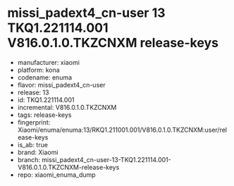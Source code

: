 # missi_padext4_cn-user 13 TKQ1.221114.001 V816.0.1.0.TKZCNXM release-keys
- manufacturer: xiaomi
- platform: kona
- codename: enuma
- flavor: missi_padext4_cn-user
- release: 13
- id: TKQ1.221114.001
- incremental: V816.0.1.0.TKZCNXM
- tags: release-keys
- fingerprint: Xiaomi/enuma/enuma:13/RKQ1.211001.001/V816.0.1.0.TKZCNXM:user/release-keys
- is_ab: true
- brand: Xiaomi
- branch: missi_padext4_cn-user-13-TKQ1.221114.001-V816.0.1.0.TKZCNXM-release-keys
- repo: xiaomi_enuma_dump
